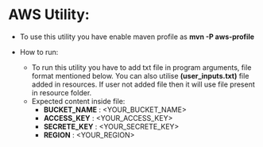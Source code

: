 # AWS Utility:
* To use this utility you have enable maven profile as **mvn -P aws-profile**

* How to run:
    * To run this utility you have to add txt file in program arguments, file format mentioned below.
      You can also utilise **(user_inputs.txt)** file added in resources. If user not added file then it will use file present in resource folder.
    * Expected content inside file: 
        * **BUCKET_NAME**   :   <YOUR_BUCKET_NAME>
        * **ACCESS_KEY**    :   <YOUR_ACCESS_KEY>
        * **SECRETE_KEY**   :   <YOUR_SECRETE_KEY>
        * **REGION**        :   <YOUR_REGION>

